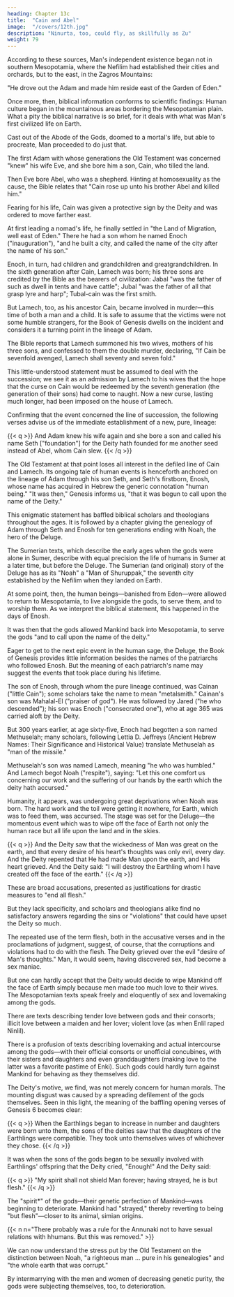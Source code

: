 ```yaml
---
heading: Chapter 13c
title:  "Cain and Abel"
image:  "/covers/12th.jpg"
description: "Ninurta, too, could fly, as skillfully as Zu"
weight: 79
---
```




According to these sources, Man's independent existence began not in southern Mesopotamia, where the Nefilim had established their cities and orchards, but to the east, in the Zagros Mountains: 

"He drove out the Adam and made him reside east of the Garden of Eden."

Once more, then, biblical information conforms to scientific findings: Human culture began in the mountainous areas bordering the Mesopotamian plain. What a pity the biblical narrative is so brief, for it deals with what was Man's first civilized life on Earth.

Cast out of the Abode of the Gods, doomed to a mortal's life, but able to procreate, Man proceeded to do just that. 

The first Adam with whose generations the Old Testament was concerned "knew" his wife Eve, and she bore him a son, Cain, who tilled the land.

Then Eve bore Abel, who was a shepherd. Hinting at homosexuality as the cause, the Bible relates that "Cain rose up unto his brother Abel and killed him."

Fearing for his life, Cain was given a protective sign by the Deity and was ordered to move farther east. 

At first leading a nomad's life, he finally settled in "the Land of Migration, well east of Eden." There he had a son whom he named Enoch ("inauguration"), "and he built a city, and called the name of the city after the name of his son." 

Enoch, in turn, had children and grandchildren and greatgrandchildren. In the sixth generation after Cain, Lamech was born; his three sons are credited by the Bible as the bearers of civilization: Jabal "was the father of such as dwell in tents and have cattle"; Jubal "was the father of all that grasp lyre and harp"; Tubal-cain was the first smith.

But Lamech, too, as his ancestor Cain, became involved in murder—this time of both a man and a child. It is safe to assume that the victims were not some humble strangers, for the Book of Genesis dwells on the incident and considers it a turning point in the lineage of Adam.

The Bible reports that Lamech summoned his two wives, mothers of his three sons, and confessed to them the double murder, declaring, "If Cain be sevenfold avenged, Lamech shall seventy and seven fold." 

This little-understood statement must be assumed to deal with the succession; we see it as an admission by Lamech to his wives that the hope that the curse on Cain would be redeemed by the seventh generation (the generation of their sons) had come to naught. Now a new curse, lasting much longer, had been imposed on the house of Lamech.

Confirming that the event concerned the line of succession, the following verses
advise us of the immediate establishment of a new, pure, lineage:


{{< q >}}
And Adam knew his wife again
and she bore a son
and called his name Seth ["foundation"]
for the Deity hath founded for me
another seed instead of Abel, whom Cain slew.
{{< /q >}}


The Old Testament at that point loses all interest in the defiled line of Cain and Lamech. Its ongoing tale of human events is henceforth anchored on the lineage of Adam through his son Seth, and Seth's firstborn, Enosh, whose name has acquired in Hebrew the generic connotation "human being." "It was then," Genesis informs us, "that it was begun to call upon the name of the Deity."

This enigmatic statement has baffled biblical scholars and theologians throughout the ages. It is followed by a chapter giving the genealogy of Adam through Seth and Enosh for ten generations ending with Noah, the hero of the Deluge.


The Sumerian texts, which describe the early ages when the gods were alone in Sumer, describe with equal precision the life of humans in Sumer at a later time, but before the Deluge. The Sumerian (and original) story of the Deluge has as its "Noah" a "Man of Shuruppak," the seventh city established by the Nefilim when they landed on Earth.

At some point, then, the human beings—banished from Eden—were allowed to return to Mesopotamia, to live alongside the gods, to serve them, and to worship them. As we interpret the biblical statement, this happened in the days of Enosh. 

It was then that the gods allowed Mankind back into Mesopotamia, to serve the gods "and to call upon the name of the deity." 

Eager to get to the next epic event in the human sage, the Deluge, the Book of Genesis provides little information besides the names of the patriarchs who followed Enosh. But the meaning of each patriarch's name may suggest the events that took place during his lifetime.

The son of Enosh, through whom the pure lineage continued, was Cainan ("little Cain"); some scholars take the name to mean "metalsmith." Cainan's son was Mahalal-El ("praiser of god"). He was followed by Jared ("he who descended"); his son was Enoch ("consecrated one"), who at age 365 was carried aloft by the Deity. 

But 300 years earlier, at age sixty-five, Enoch had begotten a son named Methuselah; many scholars, following Lettia D. Jeffreys (Ancient Hebrew Names: Their Significance and Historical Value) translate Methuselah as "man of the missile."

Methuselah's son was named Lamech, meaning "he who was humbled." And Lamech begot Noah ("respite"), saying: "Let this one comfort us concerning our work and the suffering of our hands by the earth which the deity hath accursed." 

Humanity, it appears, was undergoing great deprivations when Noah was born. The hard work and the toil were getting it nowhere, for Earth, which was to feed them, was accursed. The stage was set for the Deluge—the momentous event which was to wipe off the face of Earth not only the human race but all life upon the land and in the skies.


{{< q >}}
And the Deity saw that the wickedness of Man
was great on the earth,
and that every desire of his heart's thoughts
was only evil, every day.
And the Deity repented that He had made Man
upon the earth, and His heart grieved.
And the Deity said:
"I will destroy the Earthling whom I have created
off the face of the earth."
{{< /q >}}


These are broad accusations, presented as justifications for drastic measures to
"end all flesh." 

But they lack specificity, and scholars and theologians alike find no satisfactory answers regarding the sins or "violations" that could have upset the Deity so much.

The repeated use of the term flesh, both in the accusative verses and in the
proclamations of judgment, suggest, of course, that the corruptions and violations
had to do with the flesh. The Deity grieved over the evil "desire of Man's thoughts."
Man, it would seem, having discovered sex, had become a sex maniac.

But one can hardly accept that the Deity would decide to wipe Mankind off the face of Earth simply because men made too much love to their wives. The Mesopotamian texts speak freely and eloquently of sex and lovemaking among the gods.

There are texts describing tender love between gods and their consorts; illicit love between a maiden and her lover; violent love (as when Enlil raped Ninlil).

There is a profusion of texts describing lovemaking and actual intercourse among the gods—with their official consorts or unofficial concubines, with their sisters and daughters and even granddaughters (making love to the latter was a favorite pastime of Enki). Such gods could hardly turn against Mankind for behaving as they themselves did.

The Deity's motive, we find, was not merely concern for human morals. The mounting disgust was caused by a spreading defilement of the gods themselves. Seen in this light, the meaning of the baffling opening verses of Genesis 6 becomes clear:

{{< q >}}
When the Earthlings began to increase in number and daughters were born unto them, the sons of the deities saw that the daughters of the Earthlings were compatible. They took unto themselves wives of whichever they chose. 
{{< /q >}}

It was when the sons of the gods began to be sexually involved with Earthlings' offspring that the Deity cried, "Enough!" And the Deity said:

{{< q >}}
"My spirit shall not shield Man forever; having strayed, he is but flesh."
{{< /q >}}


<!-- The statement has remained enigmatic for millennia. Read in the light of our
conclusions regarding the genetic manipulation that was brought to play in Man's
creation, the verses carry a message to our own scientists.  -->

The "spirit*" of the gods—their genetic perfection of Mankind—was beginning to deteriorate. Mankind
had "strayed," thereby reverting to being "but flesh"—closer to its animal, simian origins.

{{< n n="There probably was a rule for the Annunaki not to have sexual relations with hhumans. But this was removed." >}}


We can now understand the stress put by the Old Testament on the distinction between Noah, "a righteous man … pure in his genealogies" and "the whole earth that was corrupt." 

By intermarrying with the men and women of decreasing genetic purity, the gods were subjecting themselves, too, to deterioration. 

